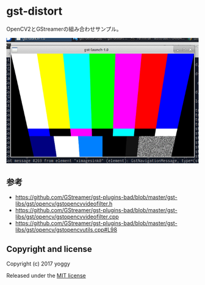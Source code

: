 gst-distort
====
OpenCV2とGStreamerの組み合わせサンプル。

![img01.gif](img01.gif)

参考
----
* https://github.com/GStreamer/gst-plugins-bad/blob/master/gst-libs/gst/opencv/gstopencvvideofilter.h
* https://github.com/GStreamer/gst-plugins-bad/blob/master/gst-libs/gst/opencv/gstopencvvideofilter.cpp
* https://github.com/GStreamer/gst-plugins-bad/blob/master/gst-libs/gst/opencv/gstopencvutils.cpp#L98

Copyright and license
----
Copyright (c) 2017 yoggy

Released under the [MIT license](LICENSE.txt)
